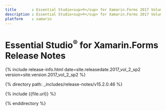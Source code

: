 ```yaml
---
title       : Essential Studio<sup>®</sup> for Xamarin.Forms 2017 Volume 2 Service Pack 2 Release Notes
description : Essential Studio<sup>®</sup> for Xamarin.Forms 2017 Volume 2 Service Pack 2 Release Notes
platform    : xamarin
---
```


# Essential Studio<sup>®</sup> for Xamarin.Forms Release Notes

{% include release-info.html date=site.releasedate.2017_vol_2_sp2 version=site.version.2017_vol_2_sp2 %} 

{% directory path: _includes/release-notes/v15.2.0.46 %}

{% include {{file.url}} %}

{% enddirectory %}
